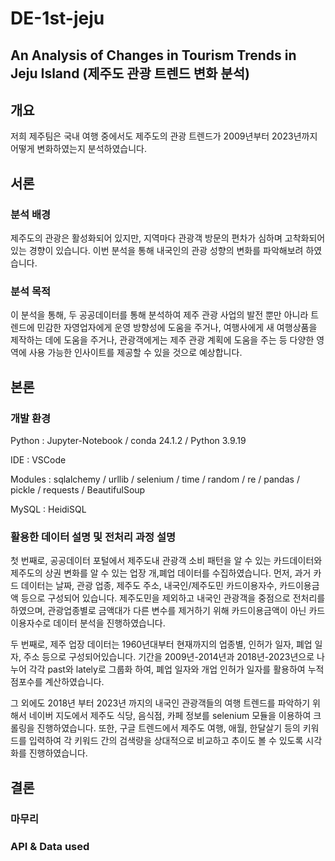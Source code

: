 # DE-1st-jeju
## An Analysis of Changes in Tourism Trends in Jeju Island (제주도 관광 트렌드 변화 분석)

## 개요
저희 제주팀은 국내 여행 중에서도 제주도의 관광 트렌드가 2009년부터 2023년까지 어떻게 변화하였는지 분석하였습니다.

## 서론
### 분석 배경
제주도의 관광은 활성화되어 있지만, 지역마다 관광객 방문의 편차가 심하며 고착화되어 있는 경향이 있습니다. 이번 분석을 통해 내국인의 관광 성향의 변화를 파악해보려 하였습니다.

### 분석 목적
이 분석을 통해, 두 공공데이터를 통해 분석하여 제주 관광 사업의 발전 뿐만 아니라 트렌드에 민감한 자영업자에게 운영 방향성에 도움을 주거나, 여행사에게 새 여행상품을 제작하는 데에 도움을 주거나, 관광객에게는 제주 관광 계획에 도움을 주는 등 다양한 영역에 사용 가능한 인사이트를 제공할 수 있을 것으로 예상합니다.

## 본론
### 개발 환경
Python : Jupyter-Notebook / conda 24.1.2 / Python 3.9.19

IDE : VSCode

Modules : sqlalchemy / urllib / selenium / time / random / re / pandas / pickle / requests / BeautifulSoup

MySQL : HeidiSQL

### 활용한 데이터 설명 및 전처리 과정 설명
첫 번째로, 공공데이터 포털에서 제주도내 관광객 소비 패턴을 알 수 있는 카드데이터와 제주도의 상권 변화를 알 수 있는 업장 개,폐업 데이터를 수집하였습니다. 먼저, 과거 카드 데이터는 날짜, 관광 업종, 제주도 주소, 내국인/제주도민 카드이용자수, 카드이용금액 등으로 구성되어 있습니다. 제주도민을 제외하고 내국인 관광객을 중점으로 전처리를 하였으며, 관광업종별로 금액대가 다른 변수를 제거하기 위해 카드이용금액이 아닌 카드이용자수로 데이터 분석을 진행하였습니다.

두 번째로, 제주 업장 데이터는 1960년대부터 현재까지의 업종별, 인허가 일자, 폐업 일자, 주소 등으로 구성되어있습니다. 기간을 2009년-2014년과 2018년-2023년으로 나누어 각각 past와 lately로 그룹화 하여, 폐업 일자와 개업 인허가 일자를 활용하여 누적 점포수를 계산하였습니다.

그 외에도 2018년 부터 2023년 까지의 내국인 관광객들의 여행 트렌드를 파악하기 위해서 네이버 지도에서 제주도 식당, 음식점, 카페 정보를 selenium 모듈을 이용하여 크롤링을 진행하였습니다. 또한, 구글 트렌드에서 제주도 여행, 애월, 한달살기 등의 키워드를 입력하여 각 키워드 간의 검색량을 상대적으로 비교하고 추이도 볼 수 있도록 시각화를 진행하였습니다.


## 결론
### 마무리
### API & Data used

